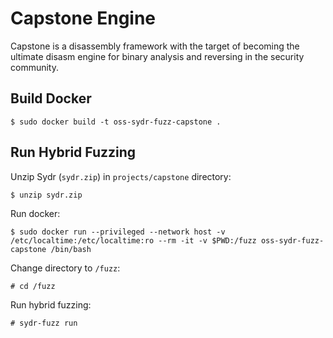 # Capstone Engine

Capstone is a disassembly framework with the target of becoming the ultimate
disasm engine for binary analysis and reversing in the security community.

## Build Docker

    $ sudo docker build -t oss-sydr-fuzz-capstone .

## Run Hybrid Fuzzing

Unzip Sydr (`sydr.zip`) in `projects/capstone` directory:

    $ unzip sydr.zip

Run docker:

    $ sudo docker run --privileged --network host -v /etc/localtime:/etc/localtime:ro --rm -it -v $PWD:/fuzz oss-sydr-fuzz-capstone /bin/bash

Change directory to `/fuzz`:

    # cd /fuzz

Run hybrid fuzzing:

    # sydr-fuzz run
